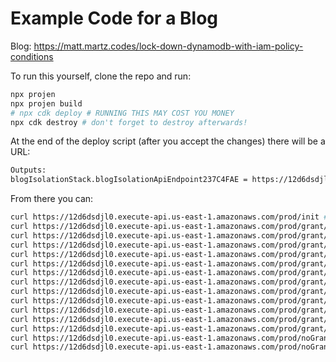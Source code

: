 # Example Code for a Blog

Blog: https://matt.martz.codes/lock-down-dynamodb-with-iam-policy-conditions

To run this yourself, clone the repo and run:

```bash
npx projen
npx projen build
# npx cdk deploy # RUNNING THIS MAY COST YOU MONEY
npx cdk destroy # don't forget to destroy afterwards!
```

At the end of the deploy script (after you accept the changes) there will be a URL:

```bash
Outputs:
blogIsolationStack.blogIsolationApiEndpoint237C4FAE = https://12d6dsdjl0.execute-api.us-east-1.amazonaws.com/prod/
```

From there you can:

```bash
curl https://12d6dsdjl0.execute-api.us-east-1.amazonaws.com/prod/init # init the database
curl https://12d6dsdjl0.execute-api.us-east-1.amazonaws.com/prod/grant/1
curl https://12d6dsdjl0.execute-api.us-east-1.amazonaws.com/prod/grant/1/1
curl https://12d6dsdjl0.execute-api.us-east-1.amazonaws.com/prod/grant/2
curl https://12d6dsdjl0.execute-api.us-east-1.amazonaws.com/prod/grant/2/1
curl https://12d6dsdjl0.execute-api.us-east-1.amazonaws.com/prod/grant/1?credentials=1
curl https://12d6dsdjl0.execute-api.us-east-1.amazonaws.com/prod/grant/1/1?credentials=1
curl https://12d6dsdjl0.execute-api.us-east-1.amazonaws.com/prod/grant/2?credentials=1
curl https://12d6dsdjl0.execute-api.us-east-1.amazonaws.com/prod/grant/2/1?credentials=1
curl https://12d6dsdjl0.execute-api.us-east-1.amazonaws.com/prod/grant/1?credentials=2
curl https://12d6dsdjl0.execute-api.us-east-1.amazonaws.com/prod/grant/1/1?credentials=2
curl https://12d6dsdjl0.execute-api.us-east-1.amazonaws.com/prod/grant/2?credentials=2
curl https://12d6dsdjl0.execute-api.us-east-1.amazonaws.com/prod/grant/2/1?credentials=2
curl https://12d6dsdjl0.execute-api.us-east-1.amazonaws.com/prod/noGrant/1
curl https://12d6dsdjl0.execute-api.us-east-1.amazonaws.com/prod/noGrant/1?credentials=1
```
